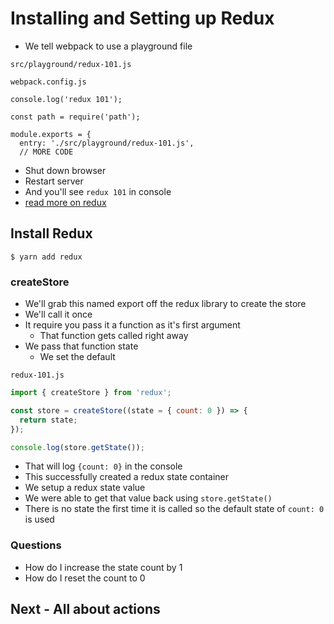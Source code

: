 # Installing and Setting up Redux
* We tell webpack to use a playground file

`src/playground/redux-101.js`

`webpack.config.js`

`console.log('redux 101');`

```
const path = require('path');

module.exports = {
  entry: './src/playground/redux-101.js',
  // MORE CODE
```

* Shut down browser
* Restart server
* And you'll see `redux 101` in console
* [read more on redux](https://redux.js.org/)

## Install Redux
`$ yarn add redux`

### createStore
* We'll grab this named export off the redux library to create the store
* We'll call it once
* It require you pass it a function as it's first argument
    - That function gets called right away
* We pass that function state
    - We set the default

`redux-101.js`

```js
import { createStore } from 'redux';

const store = createStore((state = { count: 0 }) => {
  return state;
});

console.log(store.getState());
```

* That will log `{count: 0}` in the console
* This successfully created a redux state container
* We setup a redux state value
* We were able to get that value back using `store.getState()`
* There is no state the first time it is called so the default state of `count: 0` is used

### Questions
* How do I increase the state count by 1
* How do I reset the count to 0

## Next - All about actions

